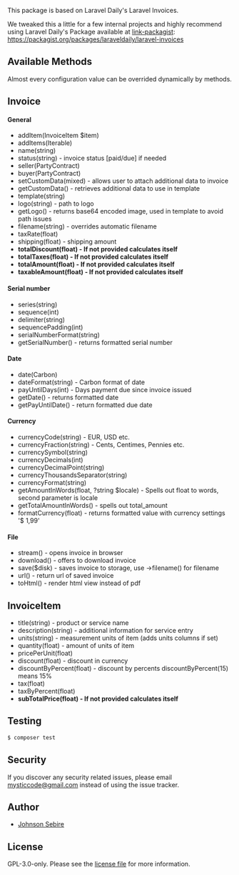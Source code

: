 This package is based on Laravel Daily's Laravel Invoices. 

We tweaked this a little for a few internal projects and highly recommend using Laravel Daily's Package available at [link-packagist]: https://packagist.org/packages/laraveldaily/laravel-invoices

## Available Methods
Almost every configuration value can be overrided dynamically by methods.

## Invoice
#### General
- addItem(InvoiceItem $item)
- addItems(Iterable)
- name(string)
- status(string) - invoice status [paid/due] if needed
- seller(PartyContract)
- buyer(PartyContract)
- setCustomData(mixed) - allows user to attach additional data to invoice
- getCustomData() - retrieves additional data to use in template
- template(string)
- logo(string) - path to logo
- getLogo() - returns base64 encoded image, used in template to avoid path issues
- filename(string) - overrides automatic filename
- taxRate(float)
- shipping(float) - shipping amount
- **totalDiscount(float) - If not provided calculates itself**
- **totalTaxes(float) - If not provided calculates itself**
- **totalAmount(float) - If not provided calculates itself**
- **taxableAmount(float) - If not provided calculates itself**

#### Serial number
- series(string)
- sequence(int)
- delimiter(string)
- sequencePadding(int)
- serialNumberFormat(string)
- getSerialNumber() - returns formatted serial number

#### Date
- date(Carbon)
- dateFormat(string) - Carbon format of date
- payUntilDays(int) - Days payment due since invoice issued
- getDate() - returns formatted date
- getPayUntilDate() - return formatted due date

#### Currency
- currencyCode(string) - EUR, USD etc.
- currencyFraction(string) - Cents, Centimes, Pennies etc.
- currencySymbol(string)
- currencyDecimals(int)
- currencyDecimalPoint(string)
- currencyThousandsSeparator(string)
- currencyFormat(string)
- getAmountInWords(float, ?string $locale) - Spells out float to words, second parameter is locale
- getTotalAmountInWords() - spells out total_amount
- formatCurrency(float) - returns formatted value with currency settings '$ 1,99'

#### File
- stream() - opens invoice in browser
- download() - offers to download invoice
- save($disk) - saves invoice to storage, use ->filename() for filename
- url() - return url of saved invoice
- toHtml() - render html view instead of pdf

## InvoiceItem
- title(string) - product or service name
- description(string) - additional information for service entry
- units(string) - measurement units of item (adds units columns if set)
- quantity(float) - amount of units of item
- pricePerUnit(float)
- discount(float) - discount in currency
- discountByPercent(float) - discount by percents discountByPercent(15) means 15%
- tax(float)
- taxByPercent(float)
- **subTotalPrice(float) - If not provided calculates itself**

## Testing

``` bash
$ composer test
```

## Security

If you discover any security related issues, please email mysticcode@gmail.com instead of using the issue tracker.

## Author

- [Johnson Sebire][link-author]

## License

GPL-3.0-only. Please see the [license file](LICENSE.md) for more information.

[link-author]: https://johnsonsebire.com
[link-packagist]: https://packagist.org/packages/laraveldaily/laravel-invoices
